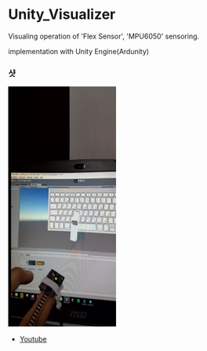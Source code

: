 # Unity_Visualizer

Visualing operation of 'Flex Sensor', 'MPU6050' sensoring.

implementation with Unity Engine(Ardunity)

### 샷
<img src="./UnityEngineApp.png" width="220" height="489">


- [Youtube](https://youtube.com/shorts/StDcEAD2i_o?feature=share)
